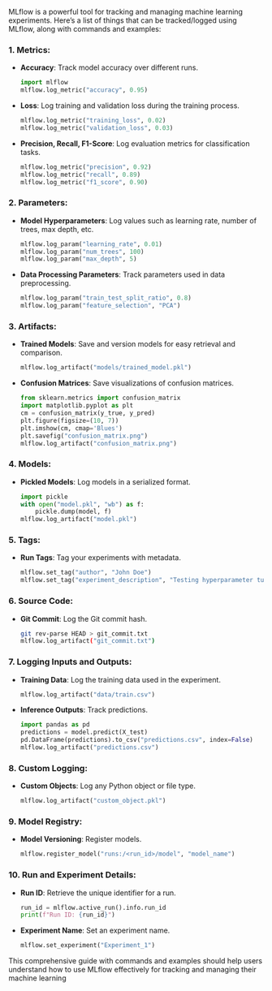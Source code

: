 MLflow is a powerful tool for tracking and managing machine learning experiments. Here’s a list of things that can be tracked/logged using MLflow, along with commands and examples:

### 1. **Metrics:**
   - **Accuracy**: Track model accuracy over different runs.
     ```python
     import mlflow
     mlflow.log_metric("accuracy", 0.95)
     ```
   - **Loss**: Log training and validation loss during the training process.
     ```python
     mlflow.log_metric("training_loss", 0.02)
     mlflow.log_metric("validation_loss", 0.03)
     ```
   - **Precision, Recall, F1-Score**: Log evaluation metrics for classification tasks.
     ```python
     mlflow.log_metric("precision", 0.92)
     mlflow.log_metric("recall", 0.89)
     mlflow.log_metric("f1_score", 0.90)
     ```

### 2. **Parameters:**
   - **Model Hyperparameters**: Log values such as learning rate, number of trees, max depth, etc.
     ```python
     mlflow.log_param("learning_rate", 0.01)
     mlflow.log_param("num_trees", 100)
     mlflow.log_param("max_depth", 5)
     ```
   - **Data Processing Parameters**: Track parameters used in data preprocessing.
     ```python
     mlflow.log_param("train_test_split_ratio", 0.8)
     mlflow.log_param("feature_selection", "PCA")
     ```

### 3. **Artifacts:**
   - **Trained Models**: Save and version models for easy retrieval and comparison.
     ```python
     mlflow.log_artifact("models/trained_model.pkl")
     ```
   - **Confusion Matrices**: Save visualizations of confusion matrices.
     ```python
     from sklearn.metrics import confusion_matrix
     import matplotlib.pyplot as plt
     cm = confusion_matrix(y_true, y_pred)
     plt.figure(figsize=(10, 7))
     plt.imshow(cm, cmap='Blues')
     plt.savefig("confusion_matrix.png")
     mlflow.log_artifact("confusion_matrix.png")
     ```

### 4. **Models:**
   - **Pickled Models**: Log models in a serialized format.
     ```python
     import pickle
     with open("model.pkl", "wb") as f:
         pickle.dump(model, f)
     mlflow.log_artifact("model.pkl")
     ```

### 5. **Tags:**
   - **Run Tags**: Tag your experiments with metadata.
     ```python
     mlflow.set_tag("author", "John Doe")
     mlflow.set_tag("experiment_description", "Testing hyperparameter tuning")
     ```

### 6. **Source Code:**
   - **Git Commit**: Log the Git commit hash.
     ```bash
     git rev-parse HEAD > git_commit.txt
     mlflow.log_artifact("git_commit.txt")
     ```

### 7. **Logging Inputs and Outputs:**
   - **Training Data**: Log the training data used in the experiment.
     ```python
     mlflow.log_artifact("data/train.csv")
     ```
   - **Inference Outputs**: Track predictions.
     ```python
     import pandas as pd
     predictions = model.predict(X_test)
     pd.DataFrame(predictions).to_csv("predictions.csv", index=False)
     mlflow.log_artifact("predictions.csv")
     ```

### 8. **Custom Logging:**
   - **Custom Objects**: Log any Python object or file type.
     ```python
     mlflow.log_artifact("custom_object.pkl")
     ```

### 9. **Model Registry:**
   - **Model Versioning**: Register models.
     ```python
     mlflow.register_model("runs:/<run_id>/model", "model_name")
     ```

### 10. **Run and Experiment Details:**
   - **Run ID**: Retrieve the unique identifier for a run.
     ```python
     run_id = mlflow.active_run().info.run_id
     print(f"Run ID: {run_id}")
     ```
   - **Experiment Name**: Set an experiment name.
     ```python
     mlflow.set_experiment("Experiment_1")
     ```

This comprehensive guide with commands and examples should help users understand how to use MLflow effectively for tracking and managing their machine learning